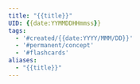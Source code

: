 ```yaml
---
title: "{{title}}"
UID: {{date:YYMMDDHHmmss}}
tags:
  - '#created/{{date:YYYY/MMM/DD}}'
  - '#permanent/concept'
  - '#flashcards'
aliases: 
  - "{{title}}"
---
```

